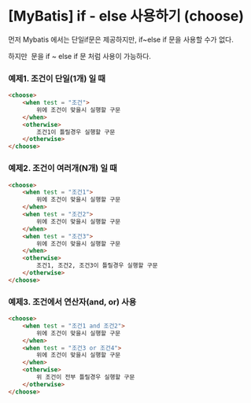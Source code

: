 # [MyBatis] if - else 사용하기 (choose)

먼저 Mybatis 에서는 단일if문은 제공하지만, if~else if 문을 사용할 수가 없다.

하지만 <choose> </choose> 문을 if ~ else if 문 처럼 사용이 가능하다.

### 예제1. 조건이 단일(1개) 일 때

```html
<choose>
	<when test = "조건">
		위에 조건이 맞을시 실행할 구문
	</when>
	<otherwise>
		조건1이 틀릴경우 실행할 구문
	</otherwise>
</choose>
```

### 예제2. 조건이 여러개(N개) 일 때

```html
<choose>
	<when test = "조건1"> 
		위에 조건이 맞을시 실행할 구문
	</when>
	<when test = "조건2"> 
		위에 조건이 맞을시 실행할 구문
	</when>
	<when test = "조건3"> 
		위에 조건이 맞을시 실행할 구문
	</when>
	<otherwise>
		조건1, 조건2, 조건3이 틀릴경우 실행할 구문
	</otherwise>
</choose>
```

### 예제3. 조건에서 연산자(and, or) 사용

```html
<choose>
	<when test = "조건1 and 조건2">
		위에 조건이 맞을시 실행할 구문
	</when>
	<when test = "조건3 or 조건4">
		위에 조건이 맞을시 실행할 구문
	</when>
	<otherwise>
		위 조건이 전부 틀릴경우 실행할 구문
	</otherwise>
</choose>
```